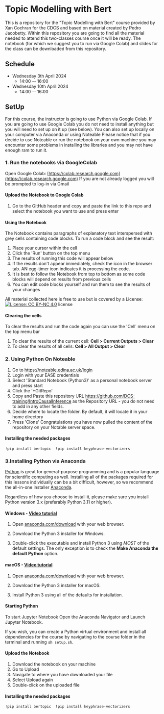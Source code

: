 # Topic Modelling with Bert

This is a repository for the "Topic Modelling with Bert" course provided by Xan Cochran for the CDCS and based on material created by Pedro Jacobetty. Within this repository you are going to find all the material needed to attend this two-classes course once it will be ready. The notebook (for which we suggest you to run via Google Colab) and slides for the class can be downloaded from this repository.


## Schedule

- Wednesday 3th April 2024 
  - 14:00 -- 16:00 
- Wednesday 10th April 2024 
  - 14:00 -- 16:00 


## SetUp 

For this course, the instructor is going to use Python via Google Colab. 
If you are going to use Google Colab you do not need to install anything but you will need to set up on it up (see below).
You can also set up locally on your computer via Anaconda or using Noteable 
Please notice that if you decide to use Noteable or run the notebook on your own machine you may encounter some problems in installing the libraries and you may not have enough ram to run it.  

### 1. Run the notebooks via GoogleColab

Open Google Colab: [https://colab.research.google.com](https://colab.research.google.com)
If you are not already logged you will be prompted to log-in via Gmail

#### Upload the Notebook to Google Colab
1. Go to the GitHub header and copy and paste the link to this repo and select the notebook you want to use and press enter

#### Using the Notebook
The Notebook contains paragraphs of explanatory text interspersed with grey cells containing code blocks. To run a code block and see the result:

1.  Place your cursor within the cell
2.  Click the 'Run' button on the top menu
4.  The results of running this code will appear below
5.  If the results don't appear immediately, check the icon in the browser tab. AN egg-timer icon indicates it is processing the code.
6.  It is best to follow the Notebook from top to bottom as some code blocks will depend on results from previous cells
7.  You can edit code blocks yourself and run them to see the results of your changes

All material collected here is free to use but is covered by a License: [![License: CC BY-NC 4.0](https://licensebuttons.net/l/by-nc/4.0/80x15.png)](https://creativecommons.org/licenses/by-nc/4.0/) license
   
#### Clearing the cells
To clear the results and run the code again you can use the 'Cell' menu on the top menu bar

1.  To clear the results of the current cell:  **Cell > Current Outputs > Clear**
2.  To clear the results of all cells:  **Cell > All Output > Clear**



### 2. Using Python On Noteable

1. Go to https://noteable.edina.ac.uk/login
2. Login with your EASE credentials
3. Select 'Standard Notebook (Python3)' as a personal notebook server and press start
4. Click the '+GitRepo'
5. Copy and Paste this repository URL https://github.com/DCS-training/IntroCausalInference as the Repository URL - you do not need to add in any other fields.
6. Decide where to locate the folder. By default, it will locate it in your home directory
7. Press 'Clone'
Congratulations you have now pulled the content of the repository on your Notable server space.


#### Installing the needed packages 
`!pip install bertopic 
!pip install keyphrase-vectorizers `


### 3.Installing Python via Anaconda

[Python][python] is great for general-purpose programming and is a popular language for scientific computing as well. Installing all of the packages required for this lessons individually can be a bit difficult, however, so we recommend the all-in-one installer [Anaconda][anaconda].

Regardless of how you choose to install it, please make sure you install Python version 3.x (preferably Python 3.11 or higher). 

#### Windows - [Video tutorial][video-windows]

1. Open [anaconda.com/download][anaconda-dl] with your web browser.

2. Download the Python 3 installer for Windows.

3. Double-click the executable and install Python 3 using _MOST_ of the default settings. The only exception is to check the **Make Anaconda the default Python** option.

#### macOS - [Video tutorial][video-mac]

1. Open [anaconda.com/download][anaconda-dl] with your web browser.

2. Download the Python 3 installer for macOS.

3. Install Python 3 using all of the defaults for installation.

#### Starting Python
To start Jupyter Notebook Open the Anaconda Navigator and Launch Jupyter Notebook.

If you wish, you can create a Python virtual environment and install all dependencies for the course by navigating to the course folder in the terminal and running `sh setup.sh`.

#### Upload the Notebook
1. Download the notebook on your machine
2. Go to Upload
3. Navigate to where you have downloaded your file
4. Select Upload again
5. Double-click on the uploaded file

#### Installing the needed packages 
`!pip install bertopic 
!pip install keyphrase-vectorizers `

[anaconda]: https://www.anaconda.com/distribution
[anaconda-dl]: https://www.anaconda.com/download/
[python]: https://python.org
[jupyter]: https://jupyter.org/index.html
[jupyter-install]: https://jupyter.org/install.html
[video-mac]: https://www.youtube.com/watch?v=TcSAln46u9U
[video-windows]: https://www.youtube.com/watch?v=xxQ0mzZ8UvA 



